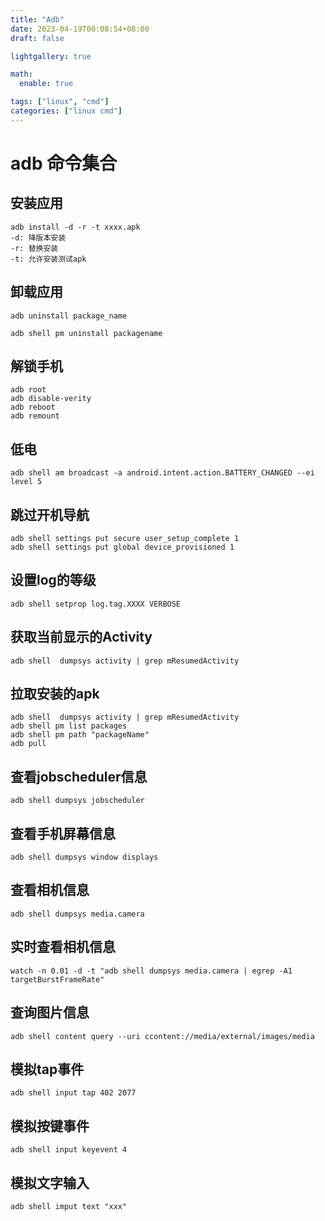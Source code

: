 ```yaml
---
title: "Adb"
date: 2023-04-19T00:08:54+08:00
draft: false

lightgallery: true

math:
  enable: true

tags: ["linux", "cmd"]
categories: ["linux cmd"]
---
```


# adb 命令集合

## 安装应用
```
adb install -d -r -t xxxx.apk
-d: 降版本安装
-r: 替换安装
-t: 允许安装测试apk
```

## 卸载应用
```
adb uninstall package_name
```
```
adb shell pm uninstall packagename
```

## 解锁手机
```
adb root
adb disable-verity
adb reboot
adb remount
```

## 低电
```
adb shell am broadcast -a android.intent.action.BATTERY_CHANGED --ei level 5
```

## 跳过开机导航
```
adb shell settings put secure user_setup_complete 1
adb shell settings put global device_provisioned 1
```

## 设置log的等级
```
adb shell setprop log.tag.XXXX VERBOSE
```

## 获取当前显示的Activity
```
adb shell  dumpsys activity | grep mResumedActivity
```

## 拉取安装的apk
```
adb shell  dumpsys activity | grep mResumedActivity
adb shell pm list packages
adb shell pm path "packageName"
adb pull
```

## 查看jobscheduler信息
```
adb shell dumpsys jobscheduler
```

## 查看手机屏幕信息
```
adb shell dumpsys window displays
```

## 查看相机信息
```
adb shell dumpsys media.camera
```

## 实时查看相机信息
```
watch -n 0.01 -d -t "adb shell dumpsys media.camera | egrep -A1 targetBurstFrameRate"
```

## 查询图片信息
```
adb shell content query --uri ccontent://media/external/images/media
```

## 模拟tap事件
```
adb shell input tap 402 2077
```

## 模拟按键事件
```
adb shell input keyevent 4
```
## 模拟文字输入
```
adb shell imput text "xxx"
```